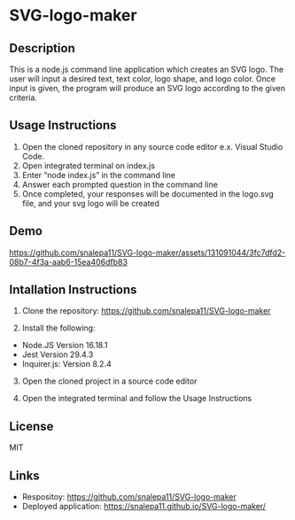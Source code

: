 # SVG-logo-maker
## Description
This is a node.js command line application which creates an SVG logo. The user will input a desired text, text color, logo shape, and logo color. Once input is given, the program will produce an SVG logo according to the given criteria. 

## Usage Instructions
1. Open the cloned repository in any source code editor e.x. Visual Studio Code.
2. Open integrated terminal on index.js
3. Enter “node index.js” in the command line
4. Answer each prompted question in the command line
5. Once completed, your responses will be documented in the logo.svg file, and your svg logo will be created

## Demo
https://github.com/snalepa11/SVG-logo-maker/assets/131091044/3fc7dfd2-08b7-4f3a-aab6-15ea406dfb83

## Intallation Instructions 
1. Clone the repository: https://github.com/snalepa11/SVG-logo-maker

2. Install the following:
* Node.JS Version 16.18.1
* Jest Version 29.4.3
* Inquirer.js: Version 8.2.4

3. Open the cloned project in a source code editor

4. Open the integrated terminal and follow the Usage Instructions

## License 
MIT 

## Links 
* Respositoy: https://github.com/snalepa11/SVG-logo-maker
* Deployed application:  https://snalepa11.github.io/SVG-logo-maker/

